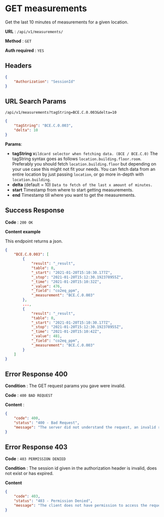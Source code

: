# GET measurements

Get the last 10 minutes of measurements for a given location.

**URL** : `/api/v1/measurements/`

**Method** : `GET`

**Auth required** : `YES`

## Headers

```json
{
    "Authorization": "SessionId"
}
```

## URL Search Params

`/api/v1/measurements?tagString=BCE.C.0.003&delta=10`
```json
{
    "tagString": "BCE.C.0.003",
    "delta": 10
}
```
**Params**:
 - **tagString**
    `Wildcard selector when fetching data. (BCE / BCE.C.0)`
    The tagString syntax goes as follows `location.building.floor.room`.
    Preferably you should fetch `location.building.floor` but depending on your use case this might not fit your needs.
    You can fetch data from an entire location by just passing `location`, or go more in-depth with `location.building`.
 - **delta** (default = 10)
    `Data to fetch of the last x amount of minutes.`
 - **start**
    Timestamp from where to start getting measurements.
 - **end**
    Timestamp till where you want to get the measurements.

## Success Response

**Code** : `200 OK`

**Content example**

This endpoint returns a json.
```json
{
    "BCE.C.0.003": [
        {
            "result": "_result",
            "table": 0,
            "_start": "2021-01-20T15:10:30.177Z",
            "_stop": "2021-01-20T15:12:30.192378955Z",
            "_time": "2021-01-20T15:10:32Z",
            "_value": 476,
            "_field": "co2eq_ppm",
            "_measurement": "BCE.C.0.003"
        },
        ...,
        {
            "result": "_result",
            "table": 0,
            "_start": "2021-01-20T15:10:30.177Z",
            "_stop": "2021-01-20T15:12:30.192378955Z",
            "_time": "2021-01-20T15:10:42Z",
            "_value": 481,
            "_field": "co2eq_ppm",
            "_measurement": "BCE.C.0.003"
        }
    ]
}
```

## Error Response 400

**Condition** : The GET request params you gave were invalid.

**Code** : `400 BAD REQUEST`

**Content** :

```json
{
    "code": 400,
    "status": "400 - Bad Request",
    "message": "The server did not understand the request, an invalid request body or headers may have been given."
}
```

## Error Response 403

**Code** : `403 PERMISSION DENIED`

**Condition** : The session id given in the authorization header is invalid, does not exist or has expired.

**Content**

```json
{
    "code": 403,
    "status": "403 - Permission Denied",
    "message": "The client does not have permission to access the requested resource."
}
```